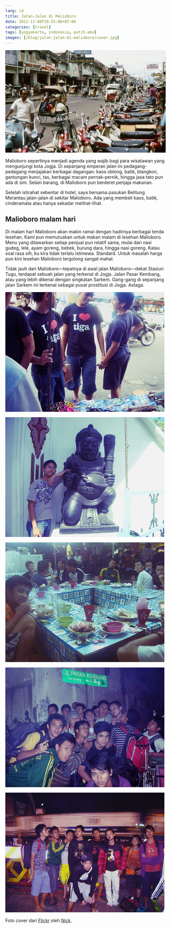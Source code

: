 ```yaml
---
lang: id
title: Jalan-Jalan di Malioboro
date: 2011-11-08T19:55:00+07:00
categories: [travel]
tags: [yogyakarta, indonesia, putih-abu]
images: [/blog/jalan-jalan-di-malioboro/cover.jpg]
---
```

![Jalan-Jalan di Malioboro](cover.jpg)

Malioboro sepertinya menjadi agenda yang wajib bagi para wisatawan yang mengunjungi kota Jogja. Di sepanjang emperan jalan ini pedagang-pedagang menjajakan berbagai dagangan: kaos oblong, batik, blangkon, gantungan kunci, tas, berbagai macam pernak-pernik, hingga jasa tato pun ada di sini. Selain barang, di Malioboro pun berderet penjaja makanan.

Setelah istirahat sebentar di hotel, saya bersama pasukan Belitung Merantau jalan-jalan di sekitar Malioboro. Ada yang membeli kaos, batik, cinderamata atau hanya sekadar melihat-lihat.

## Malioboro malam hari

Di malam hari Malioboro akan makin ramai dengan hadirnya berbagai tenda lesehan. Kami pun memutuskan untuk makan malam di lesehan Malioboro. Menu yang ditawarkan setiap penjual pun relatif sama, mulai dari nasi gudeg, lele, ayam goreng, bebek, burung dara, hingga nasi goreng. Kalau soal rasa *sih*, ku kira tidak terlalu istimewa. Standard. Untuk masalah harga pun kini lesehan Malioboro tergolong sangat mahal.

Tidak jauh dari Malioboro—tepatnya di awal jalan Malioboro—dekat Stasiun Tugu, terdapat sebuah jalan yang terkenal di Jogja. Jalan Pasar Kembang, atau yang lebih dikenal dengan singkatan Sarkem. Gang-gang di sepanjang jalan Sarkem ini terkenal sebagai pusat prostitusi di Jogja. Astaga.

![Belanja di Malioboro.](01-sesi-belanja.jpg)

![Siapa yang lebih tampan?](02-gantengan-mana.jpg)

![Santap malam di lesehan Malioboro.](03-makan-lesehan.jpg)

![Numpang foto di Pasar Kembang.](04-pasar-kembang.jpg)

![Di depan perlintasan kereta.](05-stasiun-tugu.jpg)

Foto cover dari [Flickr](https://www.flickr.com/photos/34517490@N00/5195594928/in/photostream/) oleh [Nick](https://www.flickr.com/photos/34517490@N00/).
